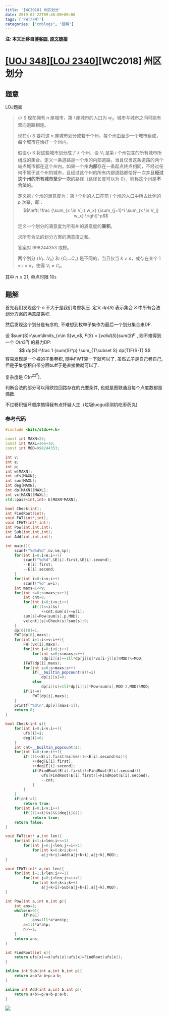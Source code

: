 ```yaml
---
title: '[WC2018] 州区划分'
date: 2019-02-22T09:48:00+00:00
tags: ['FWT/FMT']
categories: ["cnblogs", "题解"]
---
```

**注: 本文迁移自[博客园](https://rvalue.cnblogs.com), [原文链接](http://www.cnblogs.com/rvalue/archive/2019/02/22/10419819.html)**

# [[UOJ 348]](http://uoj.ac/problem/348)[[LOJ 2340]](https://loj.ac/problem/2340)[WC2018] 州区划分

## 题意

LOJ题面

> 小 S 现在拥有 $n$ 座城市，第 $i$ 座城市的人口为 $w_i$，城市与城市之间可能有双向道路相连。
>
> 现在小 S 要将这 $n$ 座城市划分成若干个州，每个州由至少一个城市组成，每个城市在恰好一个州内。
>
> 假设小 S 将这些城市划分成了 $k$ 个州，设 $V_i$ 是第 $i$ 个州包含的所有城市所组成的集合。定义一条道路是一个州的内部道路，当且仅当这条道路的两个端点城市都在这个州内。如果一个州**内部**存在一条起点终点相同，不经过任何不属于这个州的城市，且经过这个州的所有内部道路都恰好一次并且**经过这个州的所有城市至少一次**的路径（路径长度可以为 $0$），则称这个州是**不合法**的。
>
> 定义第 $i$ 个州的满意度为：第 $i$ 个州的人口在前 $i$ 个州的人口中所占比例的 $p$ 次幂，即：
> $$\left( \frac {\sum_{x \in V_i} w_x} {\sum_{j=1}^i \sum_{x \in V_j} w_x} \right)^p$$
>
> 定义一个划分的满意度为所有州的满意度的**乘积**。
>
> 求所有合法的划分方案的满意度之和。
>
> 答案对 $998244353$ 取模。
>
> 两个划分 $\{V_1 \dots V_k\}$ 和 $\{C_1 \dots C_s\}$ 是不同的，当且仅当 $k \neq s$，或存在某个 $1 \leq i \leq k$，使得 $V_i \neq C_i$。

其中 $n\le 21$, 单点时限 $10\texttt{s}$

## 题解

首先我们发现这个 $n$ 不大于是我们考虑状压. 定义 $dp(S)$ 表示集合 $S$ 中所有合法划分方案的满意度乘积.

然后发现这个划分是有序的, 不难想到枚举子集作为最后一个划分集合来DP.

设 $sum(S)=\sum\limits_{v\in S}w_v$,  $F(S)=[valid (S)]sum(S)^p$ , 则不难得到一个 $O(n3^n)$ 的暴力DP:
$$
dp(S)=\frac 1 {sum(S)^p} \sum_{T\subset S} dp(T)F(S-T)
$$
容易发现是一个裸的子集卷积, 随手FWT算一下就可以了. 虽然式子是自己卷自己, 但是子集卷积自带分层buff于是直接做就可以了.

复杂度是 $O(n^22^n)$.

判断合法的部分可以用欧拉回路存在的充要条件, 也就是图联通且每个点度数都是偶数.

不过卷积循环顺序搞得我有点怀疑人生. (垃圾luogu评测机吃枣药丸)

### 参考代码

```cpp
#include <bits/stdc++.h>

const int MAXN=23;
const int MAXL=3e6+10;
const int MOD=998244353;

int v;
int e;
int p;
int w[MAXN];
int ufs[MAXN];
int sum[MAXL];
int deg[MAXN];
int dp[MAXN][MAXL];
int vx[MAXN][MAXL];
std::pair<int,int> E[MAXN*MAXN];

bool Check(int);
int FindRoot(int);
void FWT(int*,int);
void IFWT(int*,int);
int Pow(int,int,int);
int Sub(int,int,int);
int Add(int,int,int);

int main(){
	scanf("%d%d%d",&v,&e,&p);
	for(int i=0;i<e;i++){
		scanf("%d%d",&E[i].first,&E[i].second);
		--E[i].first;
		--E[i].second;
	}
	for(int i=0;i<v;i++)
		scanf("%d",w+i);
	int maxs=1<<v;
	for(int s=0;s<maxs;s++){
		int cnt=0;
		for(int i=0;i<v;i++)
			if((1<<i)&s)
				++cnt,sum[s]+=w[i];
		sum[s]=Pow(sum[s],p,MOD);
		vx[cnt][s]=Check(s)?sum[s]:0;
	}
	dp[0][0]=1;
	FWT(dp[0],maxs);
	for(int i=1;i<=v;i++){
		FWT(vx[i],maxs);
		for(int j=0;j<i;j++)
			for(int s=0;s<maxs;s++)
				(dp[i][s]+=1ll*dp[j][s]*vx[i-j][s]%MOD)%=MOD;
		IFWT(dp[i],maxs);
		for(int s=0;s<maxs;s++)
			if(__builtin_popcount(s)!=i)
				dp[i][s]=0;
			else
				dp[i][s]=1ll*dp[i][s]*Pow(sum[s],MOD-2,MOD)%MOD;
		if(i!=v)
			FWT(dp[i],maxs);
	}
	printf("%d\n",dp[v][maxs-1]);
	return 0;
}

bool Check(int s){
	for(int i=0;i<v;i++){
		ufs[i]=i;
		deg[i]=0;
	}
	int cnt=__builtin_popcount(s);
	for(int i=0;i<e;i++){
		if(((1<<E[i].first)&s)&&((1<<E[i].second)&s)){
			++deg[E[i].first];
			++deg[E[i].second];
			if(FindRoot(E[i].first)!=FindRoot(E[i].second)){
				ufs[FindRoot(E[i].first)]=FindRoot(E[i].second);
				--cnt;
			}
		}
	}
	if(cnt!=1)
		return true;
	for(int i=0;i<v;i++)
		if(((1<<i)&s)&&(deg[i]&1))
			return true;
	return false;
}

void FWT(int* a,int len){
	for(int i=1;i<len;i<<=1)
		for(int j=0;j<len;j+=i<<1)
			for(int k=0;k<i;k++)
				a[j+k+i]=Add(a[j+k+i],a[j+k],MOD);
}

void IFWT(int* a,int len){
	for(int i=1;i<len;i<<=1)
		for(int j=0;j<len;j+=i<<1)
			for(int k=0;k<i;k++)
				a[j+k+i]=Sub(a[j+k+i],a[j+k],MOD);
}

int Pow(int a,int n,int p){
	int ans=1;
	while(n>0){
		if(n&1)
			ans=1ll*a*ans%p;
		a=1ll*a*a%p;
		n>>=1;
	}
	return ans;
}

int FindRoot(int x){
	return ufs[x]==x?ufs[x]:ufs[x]=FindRoot(ufs[x]);
}

inline int Sub(int a,int b,int p){
	return a<b?a-b+p:a-b;
}

inline int Add(int a,int b,int p){
	return a+b>=p?a+b-p:a+b;
}
```

![](https://pic.rvalue.moe/2021/08/02/832eb47def419.jpg)
